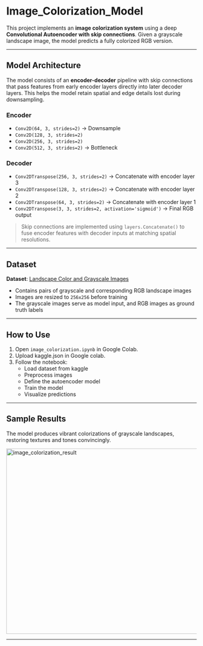# Image_Colorization_Model

This project implements an **image colorization system** using a deep **Convolutional Autoencoder with skip connections**. Given a grayscale landscape image, the model predicts a fully colorized RGB version.

---

##  Model Architecture

The model consists of an **encoder-decoder** pipeline with skip connections that pass features from early encoder layers directly into later decoder layers. This helps the model retain spatial and edge details lost during downsampling.

###  Encoder

- `Conv2D(64, 3, strides=2)` → Downsample
- `Conv2D(128, 3, strides=2)`
- `Conv2D(256, 3, strides=2)`
- `Conv2D(512, 3, strides=2)` → Bottleneck

###  Decoder

- `Conv2DTranspose(256, 3, strides=2)` → Concatenate with encoder layer 3
- `Conv2DTranspose(128, 3, strides=2)` → Concatenate with encoder layer 2
- `Conv2DTranspose(64, 3, strides=2)` → Concatenate with encoder layer 1
- `Conv2DTranspose(3, 3, strides=2, activation='sigmoid')` → Final RGB output

> Skip connections are implemented using `layers.Concatenate()` to fuse encoder features with decoder inputs at matching spatial resolutions.

---

##  Dataset

**Dataset**: [Landscape Color and Grayscale Images](https://www.kaggle.com/datasets/theblackmamba31/landscape-image-colorization)

- Contains pairs of grayscale and corresponding RGB landscape images
- Images are resized to `256x256` before training
- The grayscale images serve as model input, and RGB images as ground truth labels

---

##  How to Use

1. Open `image_colorization.ipynb` in Google Colab.
2. Upload kaggle.json in Google colab.
3. Follow the notebook:
   - Load dataset from kaggle
   - Preprocess images
   - Define the autoencoder model
   - Train the model
   - Visualize predictions

---

##  Sample Results

The model produces vibrant colorizations of grayscale landscapes, restoring textures and tones convincingly.

<img width="1263" height="490" alt="image_colorization_result" src="https://github.com/user-attachments/assets/7d0ddbd8-e242-4a4a-9001-4a8646c2798f" />


---


